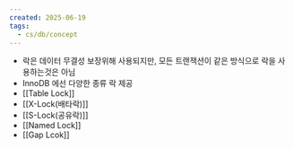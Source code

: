 ```yaml
---
created: 2025-06-19
tags:
  - cs/db/concept
---
```

- 락은 데이터 무결성 보장위해 사용되지만, 모든 트랜잭션이 같은 방식으로 락을 사용하는것은 아님
- InnoDB 에선 다양한 종류 락 제공
- [[Table Lock]]
- [[X-Lock(배타락)]]
- [[S-Lock(공유락)]]
- [[Named Lock]]
- [[Gap Lcok]]
